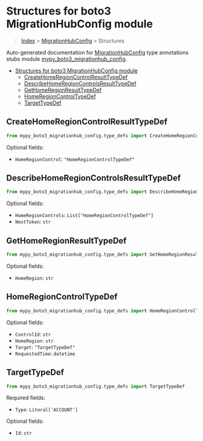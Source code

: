 # Structures for boto3 MigrationHubConfig module

> [Index](../index.md) > [MigrationHubConfig](./index.md) > Structures

Auto-generated documentation for [MigrationHubConfig](https://boto3.amazonaws.com/v1/documentation/api/latest/reference/services/migrationhub-config.html#MigrationHubConfig)
type annotations stubs module [mypy_boto3_migrationhub_config](https://pypi.org/project/mypy-boto3-migrationhub-config/).

- [Structures for boto3 MigrationHubConfig module](#structures-for-boto3-migrationhubconfig-module)
  - [CreateHomeRegionControlResultTypeDef](#createhomeregioncontrolresulttypedef)
  - [DescribeHomeRegionControlsResultTypeDef](#describehomeregioncontrolsresulttypedef)
  - [GetHomeRegionResultTypeDef](#gethomeregionresulttypedef)
  - [HomeRegionControlTypeDef](#homeregioncontroltypedef)
  - [TargetTypeDef](#targettypedef)

## CreateHomeRegionControlResultTypeDef

```python
from mypy_boto3_migrationhub_config.type_defs import CreateHomeRegionControlResultTypeDef
```




Optional fields:
- `HomeRegionControl`: `"HomeRegionControlTypeDef"`


## DescribeHomeRegionControlsResultTypeDef

```python
from mypy_boto3_migrationhub_config.type_defs import DescribeHomeRegionControlsResultTypeDef
```




Optional fields:
- `HomeRegionControls`: `List["HomeRegionControlTypeDef"]`
- `NextToken`: `str`


## GetHomeRegionResultTypeDef

```python
from mypy_boto3_migrationhub_config.type_defs import GetHomeRegionResultTypeDef
```




Optional fields:
- `HomeRegion`: `str`


## HomeRegionControlTypeDef

```python
from mypy_boto3_migrationhub_config.type_defs import HomeRegionControlTypeDef
```




Optional fields:
- `ControlId`: `str`
- `HomeRegion`: `str`
- `Target`: `"TargetTypeDef"`
- `RequestedTime`: `datetime`


## TargetTypeDef

```python
from mypy_boto3_migrationhub_config.type_defs import TargetTypeDef
```


Required fields:
- `Type`: `Literal['ACCOUNT']`



Optional fields:
- `Id`: `str`

